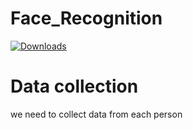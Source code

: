 # Face_Recognition  
[![Downloads](https://img.shields.io/badge/Opencv-install-green)](https://pypi.org/project/opencv-python)
# Data collection
we need to collect data from each person
 
